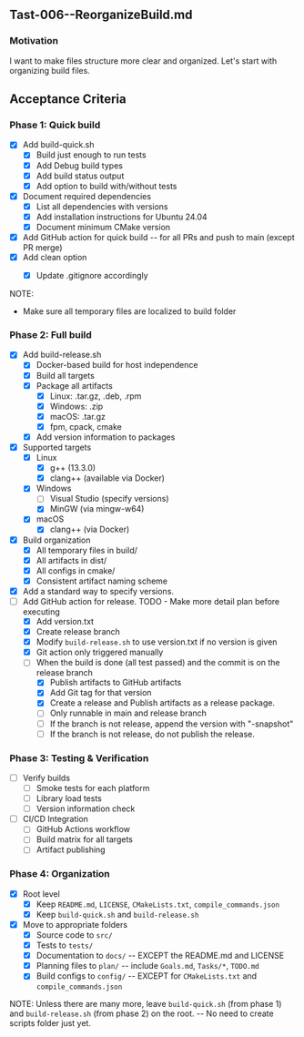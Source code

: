 ## Tast-006--ReorganizeBuild.md

### Motivation
I want to make files structure more clear and organized.
Let's start with organizing build files.

## Acceptance Criteria

### Phase 1: Quick build
- [x] Add build-quick.sh 
    - [x] Build just enough to run tests
    - [x] Add Debug build types
    - [x] Add build status output
    - [x] Add option to build with/without tests
- [x] Document required dependencies
    - [x] List all dependencies with versions
    - [x] Add installation instructions for Ubuntu 24.04
    - [x] Document minimum CMake version
- [x] Add GitHub action for quick build -- for all PRs and push to main (except PR merge)
- [x] Add clean option
    - [x] Update .gitignore accordingly


NOTE: 
- Make sure all temporary files are localized to build folder

### Phase 2: Full build
- [x] Add build-release.sh
    - [x] Docker-based build for host independence
    - [x] Build all targets
    - [x] Package all artifacts
        - [x] Linux: .tar.gz, .deb, .rpm
        - [x] Windows: .zip
        - [x] macOS: .tar.gz
        - [x] fpm, cpack, cmake
    - [x] Add version information to packages
- [x] Supported targets
    - [x] Linux
        - [x] g++ (13.3.0)
        - [x] clang++ (available via Docker)
    - [x] Windows
        - [ ] Visual Studio (specify versions)
        - [x] MinGW (via mingw-w64)
    - [x] macOS
        - [x] clang++ (via Docker)
- [x] Build organization
    - [x] All temporary files in build/
    - [x] All artifacts in dist/
    - [x] All configs in cmake/
    - [x] Consistent artifact naming scheme
- [x] Add a standard way to specify versions.
- [ ] Add GitHub action for release. TODO - Make more detail plan before executing
    - [x] Add version.txt
    - [x] Create release branch
    - [x] Modify `build-release.sh` to use version.txt if no version is given
    - [x] Git action only triggered manually
    - [ ] When the build is done (all test passed) and the commit is on the release branch
        - [x] Publish artifacts to GitHub artifacts
        - [x] Add Git tag for that version
        - [x] Create a release and Publish artifacts as a release package.
        - [ ] Only runnable in main and release branch
        - [ ] If the branch is not release, append the version with "-snapshot"
        - [ ] If the branch is not release, do not publish the release.

### Phase 3: Testing & Verification
- [ ] Verify builds
    - [ ] Smoke tests for each platform
    - [ ] Library load tests
    - [ ] Version information check
- [ ] CI/CD Integration
    - [ ] GitHub Actions workflow
    - [ ] Build matrix for all targets
    - [ ] Artifact publishing

### Phase 4: Organization
- [x] Root level
    - [x] Keep `README.md`, `LICENSE`, `CMakeLists.txt`, `compile_commands.json`
    - [x] Keep `build-quick.sh` and `build-release.sh`
- [x] Move to appropriate folders
    - [x] Source code to `src/`
    - [x] Tests to `tests/`
    - [x] Documentation to `docs/` -- EXCEPT the README.md and LICENSE
    - [x] Planning files to `plan/` -- include `Goals.md`, `Tasks/*`, `TODO.md`
    - [x] Build configs to `config/` -- EXCEPT for `CMakeLists.txt` and `compile_commands.json`

NOTE: Unless there are many more, leave `build-quick.sh` (from phase 1) and `build-release.sh` (from phase 2) on the root. -- No need to create scripts folder just yet.
